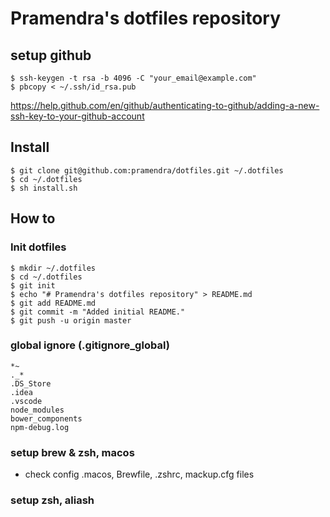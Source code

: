 # Pramendra's dotfiles repository

## setup github
```
$ ssh-keygen -t rsa -b 4096 -C "your_email@example.com"
$ pbcopy < ~/.ssh/id_rsa.pub
```
https://help.github.com/en/github/authenticating-to-github/adding-a-new-ssh-key-to-your-github-account

## Install 
```
$ git clone git@github.com:pramendra/dotfiles.git ~/.dotfiles
$ cd ~/.dotfiles
$ sh install.sh
```

## How to
### Init dotfiles 
```
$ mkdir ~/.dotfiles
$ cd ~/.dotfiles
$ git init
$ echo "# Pramendra's dotfiles repository" > README.md
$ git add README.md
$ git commit -m "Added initial README."
$ git push -u origin master
```

### global ignore (.gitignore_global)

```
*~
._*
.DS_Store
.idea
.vscode
node_modules
bower_components
npm-debug.log
```
### setup brew & zsh, macos
* check config .macos, Brewfile, .zshrc, mackup.cfg files

### setup zsh, aliash
